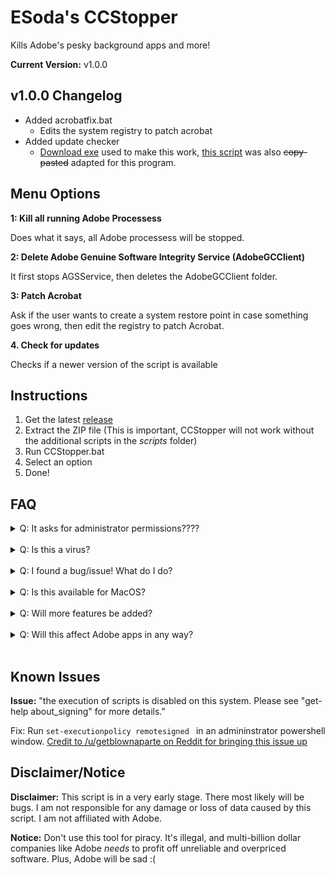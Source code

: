 # ESoda's CCStopper

Kills Adobe's pesky background apps and more!

**Current Version:** v1.0.0

## v1.0.0 Changelog
- Added acrobatfix.bat
    - Edits the system registry to patch acrobat
- Added update checker
    - [Download exe](https://github.com/TheBATeam/Download-1.3-by-Fatih-Kodak) used to make this work, [this script](https://github.com/nicamoq/batupdate) was also ~~copy-pasted~~ adapted for this program.
## Menu Options

**1: Kill all running Adobe Processess**

Does what it says, all Adobe processess will be stopped.

**2: Delete Adobe Genuine Software Integrity Service (AdobeGCClient)**

It first stops AGSService, then deletes the AdobeGCClient folder.

**3: Patch Acrobat**

Ask if the user wants to create a system restore point in case something goes wrong, then edit the registry to patch Acrobat. 

**4. Check for updates**

Checks if a newer version of the script is available

## Instructions

1. Get the latest [release](https://github.com/E-Soda/CCStopper/releases)
2. Extract the ZIP file (This is important, CCStopper will not work without the additional scripts in the _scripts_ folder)
3. Run CCStopper.bat
4. Select an option
5. Done!

## FAQ

<details>
<summary>Q: It asks for administrator permissions????</summary>
<br>
A: This script needs those permissions to stop Adobe from running in the background and to delete the AdobeGCClient folder. You should be weary of all software/scripts that ask for administrator permissions (especially Github scripts like this one). Please don't run this script if you don't know what you're doing. The full source code of this script is available in this repository.</details>

<br>

<details>
<summary>Q: Is this a virus?</summary>
<br>
A: Windows might say that it is a virus, but that is a false positive. As stated above, don't run this script if you don't trust it/know what you're doing.
</details>

<br>

<details>
<summary>Q: I found a bug/issue! What do I do?</summary>
<br>

A: First check [the known issues](https://github.com/E-Soda/CCStopper/blob/main/README.md#known-issues) for any issues that I am aware of. If your issue is not there, open up an issue describing your issue and how to reproduce it, and I'll work on it as soon as I can.
</details>

<br>

<details>
<summary>Q: Is this available for MacOS?</summary>
<br>
A: It is not currently avaliable for MacOS. If anyone in the community would like to port this to MacOS, feel free to do so!
</details>

<br>

<details>
<summary>Q: Will more features be added?</summary>
<br>
A: Yes! If you have any suggestions, please open an issue.
</details>
<br>

<details>
<summary>Q: Will this affect Adobe apps in any way?</summary>
<br>
A: No, it won't. If you do have Adobe apps (Photoshop, After Effects, etc.) open, it will close them if you run the script. Other than that, everything should work normally. Please open an issue if this is not the case.
</details>
<br>

## Known Issues
**Issue:** "the execution of scripts is disabled on this system. Please see "get-help about_signing" for more details."

Fix: Run ```set-executionpolicy remotesigned ``` in an admininstrator powershell window. [Credit to /u/getblownaparte on Reddit for bringing this issue up](https://www.reddit.com/r/GenP/comments/ndhm94/i_made_a_script_to_stop_all_adobe_background/gyb0twq?utm_source=share&utm_medium=web2x&context=3)

## Disclaimer/Notice

**Disclaimer:** This script is in a very early stage. There most likely will be bugs. I am not responsible for any damage or loss of data caused by this script. I am not affiliated with Adobe.

**Notice:** Don't use this tool for piracy. It's illegal, and multi-billion dollar companies like Adobe _needs_ to profit off unreliable and overpriced software. Plus, Adobe will be sad :(